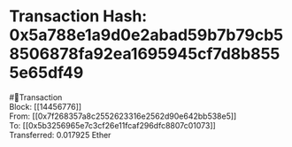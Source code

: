 
Transaction Hash: 0x5a788e1a9d0e2abad59b7b79cb58506878fa92ea1695945cf7d8b8555e65df49
====================================================================================
  
#💸Transaction  
Block: [[14456776]]  
From: [[0x7f268357a8c2552623316e2562d90e642bb538e5]]  
To: [[0x5b3256965e7c3cf26e11fcaf296dfc8807c01073]]  
Transferred: 0.017925 Ether